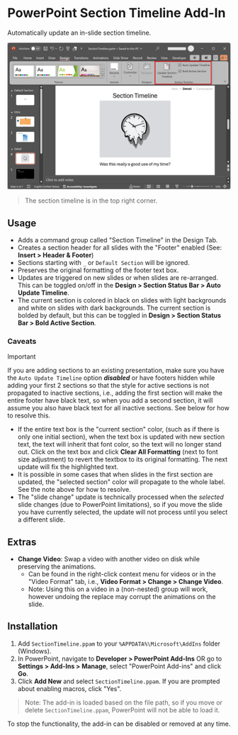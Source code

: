 # PowerPoint Section Timeline Add-In

Automatically update an in-slide section timeline.

![Slide Timeline Example](SectionTimelineExample.png)

> The section timeline is in the top right corner.

## Usage

- Adds a command group called "Section Timeline" in the Design Tab.
- Creates a section header for all slides with the "Footer" enabled (See:
  **Insert > Header & Footer**)
- Sections starting with `_` or `Default Section` will be ignored.
- Preserves the original formatting of the footer text box.
- Updates are triggered on new slides or when slides are re-arranged. This can
  be toggled on/off in the **Design > Section Status Bar > Auto Update Timeline**.
- The current section is colored in black on slides with light backgrounds and
  white on slides with dark backgrounds. The current section is bolded by
  default, but this can be toggled in **Design > Section Status Bar > Bold Active Section**.

### Caveats

> [!IMPORTANT]
>
> If you are adding sections to an existing presentation, make sure you have the
> `Auto Update Timeline` option ***disabled*** or have footers hidden while
> adding your first 2 sections so that the style for active sections is not
> propagated to inactive sections, i.e., adding the first section will make the
> entire footer have black text, so when you add a second section, it will
> assume you also have black text for all inactive sections. See below for how
> to resolve this.

- If the entire text box is the "current section" color, (such as if there is
  only one initial section), when the text box is updated with new section text,
  the text will inherit that font color, so the text will no longer stand out.
  Click on the text box and click **Clear All Formatting** (next to font size
  adjustment) to revert the textbox to its original formatting. The next update
  will fix the highlighted text.
- It is possible in some cases that when slides in the first section are
  updated, the "selected section" color will propagate to the whole label. See
  the note above for how to resolve.
- The "slide change" update is technically processed when the *selected* slide
  changes (due to PowerPoint limitations), so if you move the slide you have
  currently selected, the update will not process until you select a different
  slide.

## Extras

- **Change Video**: Swap a video with another video on disk while preserving the
  animations.
    - Can be found in the right-click context menu for videos or in the "Video
      Format" tab, i.e., **Video Format > Change > Change Video**.
    - Note: Using this on a video in a (non-nested) group will work, however
      undoing the replace may corrupt the animations on the slide.

## Installation

1. Add `SectionTimeline.ppam` to your `%APPDATA%\Microsoft\AddIns` folder (Windows).
2. In PowerPoint, navigate to **Developer > PowerPoint Add-Ins** OR go to
   **Settings > Add-Ins > Manage**, select "PowerPoint Add-ins" and click
   **Go**.
3. Click **Add New** and select `SectionTimeline.ppam`. If you are prompted
   about enabling macros, click "Yes".

> Note: The add-in is loaded based on the file path, so if you move or delete
> `SectionTimeline.ppam`, PowerPoint will not be able to load it.

To stop the functionality, the add-in can be disabled or removed at any time.
